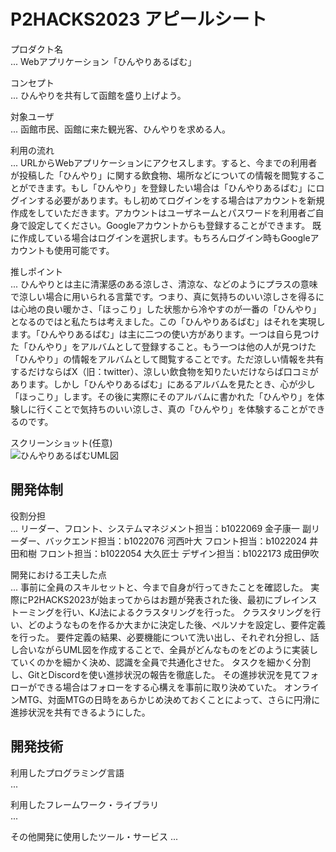 # P2HACKS2023 アピールシート 

プロダクト名  
... Webアプリケーション「ひんやりあるばむ」

コンセプト  
... ひんやりを共有して函館を盛り上げよう。

対象ユーザ  
... 函館市民、函館に来た観光客、ひんやりを求める人。

利用の流れ  
... URLからWebアプリケーションにアクセスします。すると、今までの利用者が投稿した「ひんやり」に関する飲食物、場所などについての情報を閲覧することができます。もし「ひんやり」を登録したい場合は「ひんやりあるばむ」にログインする必要があります。もし初めてログインをする場合はアカウントを新規作成をしていただきます。アカウントはユーザネームとパスワードを利用者ご自身で設定してください。Googleアカウントからも登録することができます。 既に作成している場合はログインを選択します。もちろんログイン時もGoogleアカウントも使用可能です。

推しポイント  
... ひんやりとは主に清潔感のある涼しさ、清涼な、などのようにプラスの意味で涼しい場合に用いられる言葉です。つまり、真に気持ちのいい涼しさを得るには心地の良い暖かさ、「ほっこり」した状態から冷やすのが一番の「ひんやり」となるのではと私たちは考えました。この「ひんやりあるばむ」はそれを実現します。「ひんやりあるばむ」は主に二つの使い方があります。一つは自ら見つけた「ひんやり」をアルバムとして登録すること。もう一つは他の人が見つけた「ひんやり」の情報をアルバムとして閲覧することです。ただ涼しい情報を共有するだけならばX（旧：twitter）、涼しい飲食物を知りたいだけならば口コミがあります。しかし「ひんやりあるばむ」にあるアルバムを見たとき、心が少し「ほっこり」します。その後に実際にそのアルバムに書かれた「ひんやり」を体験しに行くことで気持ちのいい涼しさ、真の「ひんやり」を体験することができるのです。

スクリーンショット(任意)  
![ひんやりあるばむUML図](https://github.com/p2hacks2023/post-03/assets/120097886/495d32fa-cc46-46d2-8155-2ab1f5594688)




## 開発体制  

役割分担  
... リーダー、フロント、システムマネジメント担当：b1022069 金子康一
    副リーダー、バックエンド担当：b1022076 河西叶大
    フロント担当：b1022024 井田和樹
    フロント担当：b1022054 大久匠士
    デザイン担当：b1022173 成田伊吹　

開発における工夫した点  
... 事前に全員のスキルセットと、今まで自身が行ってきたことを確認した。
    実際にP2HACKS2023が始まってからはお題が発表された後、最初にブレインストーミングを行い、KJ法によるクラスタリングを行った。
    クラスタリングを行い、どのようなものを作るか大まかに決定した後、ペルソナを設定し、要件定義を行った。
    要件定義の結果、必要機能について洗い出し、それぞれ分担し、話し合いながらUML図を作成することで、全員がどんなものをどのように実装していくのかを細かく決め、認識を全員で共通化させた。
    タスクを細かく分割し、GitとDiscordを使い進捗状況の報告を徹底した。
    その進捗状況を見てフォローができる場合はフォローをする心構えを事前に取り決めていた。
    オンラインMTG、対面MTGの日時をあらかじめ決めておくことによって、さらに円滑に進捗状況を共有できるようにした。

## 開発技術 

利用したプログラミング言語  
...  

利用したフレームワーク・ライブラリ  
...  

その他開発に使用したツール・サービス
...  
